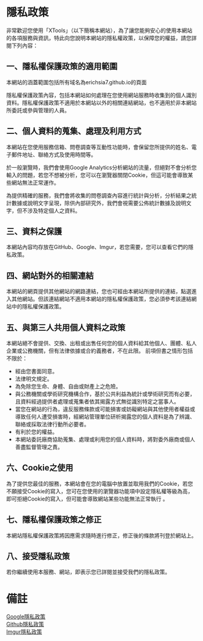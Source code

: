 # 隱私政策
非常歡迎您使用「XTools」（以下簡稱本網站），為了讓您能夠安心的使用本網站的各項服務與資訊，特此向您說明本網站的隱私權政策，以保障您的權益，請您詳閱下列內容： 
## 一、隱私權保護政策的適用範圍
本網站的涵蓋範圍包括所有域名為erichsia7.github.io的頁面

隱私權保護政策內容，包括本網站如何處理在您使用網站服務時收集到的個人識別資料。隱私權保護政策不適用於本網站以外的相關連結網站，也不適用於非本網站所委託或參與管理的人員。 
## 二、個人資料的蒐集、處理及利用方式 
本網站在您使用服務信箱、問卷調查等互動性功能時，會保留您所提供的姓名、電子郵件地址、聯絡方式及使用時間等。

於一般瀏覽時，我們會使用Google Analytics分析網站的流量，但絕對不會分析您輸入的問題，若您不想被分析，您可以在瀏覽器關閉Cookie，但這可能會導致某些網站無法正常運作。

為提供精確的服務，我們會將收集的問卷調查內容進行統計與分析，分析結果之統計數據或說明文字呈現，除供內部研究外，我們會視需要公佈統計數據及說明文字，但不涉及特定個人之資料。

## 三、資料之保護 
本網站內容均存放在GitHub、Google、Imgur，若您需要，您可以查看它們的隱私政策。

## 四、網站對外的相關連結 
本網站的網頁提供其他網站的網路連結，您也可經由本網站所提供的連結，點選進入其他網站。但該連結網站不適用本網站的隱私權保護政策，您必須參考該連結網站中的隱私權保護政策。
## 五、與第三人共用個人資料之政策
本網站絕不會提供、交換、出租或出售任何您的個人資料給其他個人、團體、私人企業或公務機關，但有法律依據或合約義務者，不在此限。
前項但書之情形包括不限於：
* 經由您書面同意。
* 法律明文規定。
* 為免除您生命、身體、自由或財產上之危險。
* 與公務機關或學術研究機構合作，基於公共利益為統計或學術研究而有必要，且資料經過提供者處理或蒐集者依其揭露方式無從識別特定之當事人。
* 當您在網站的行為，違反服務條款或可能損害或妨礙網站與其他使用者權益或導致任何人遭受損害時，經網站管理單位研析揭露您的個人資料是為了辨識、聯絡或採取法律行動所必要者。
* 有利於您的權益。
* 本網站委託廠商協助蒐集、處理或利用您的個人資料時，將對委外廠商或個人善盡監督管理之責。

## 六、Cookie之使用
為了提供您最佳的服務，本網站會在您的電腦中放置並取用我們的Cookie，若您不願接受Cookie的寫入，您可在您使用的瀏覽器功能項中設定隱私權等級為高，即可拒絕Cookie的寫入，但可能會導致網站某些功能無法正常執行 。
## 七、隱私權保護政策之修正
本網站隱私權保護政策將因應需求隨時進行修正，修正後的條款將刊登於網站上。 
## 八、接受隱私政策
若你繼續使用本服務、網站，即表示您已詳閱並接受我們的隱私政策。
# 備註
[Google隱私政策](https://policies.google.com/privacy)
<br>
[Github隱私政策](https://docs.github.com/en/free-pro-team@latest/github/site-policy/github-privacy-statement)
<br>
[Imgur隱私政策](https://imgur.com/privacy)
